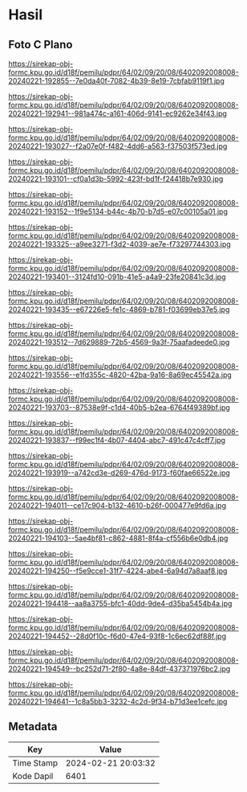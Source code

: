 # Hasil

## Foto C Plano

https://sirekap-obj-formc.kpu.go.id/d18f/pemilu/pdpr/64/02/09/20/08/6402092008008-20240221-192855--7e0da40f-7082-4b39-8e19-7cbfab9119f1.jpg

https://sirekap-obj-formc.kpu.go.id/d18f/pemilu/pdpr/64/02/09/20/08/6402092008008-20240221-192941--981a474c-a161-406d-9141-ec9262e34f43.jpg

https://sirekap-obj-formc.kpu.go.id/d18f/pemilu/pdpr/64/02/09/20/08/6402092008008-20240221-193027--f2a07e0f-f482-4dd6-a563-f37503f573ed.jpg

https://sirekap-obj-formc.kpu.go.id/d18f/pemilu/pdpr/64/02/09/20/08/6402092008008-20240221-193101--cf0a1d3b-5992-423f-bd1f-f24418b7e930.jpg

https://sirekap-obj-formc.kpu.go.id/d18f/pemilu/pdpr/64/02/09/20/08/6402092008008-20240221-193152--1f9e5134-b44c-4b70-b7d5-e07c00105a01.jpg

https://sirekap-obj-formc.kpu.go.id/d18f/pemilu/pdpr/64/02/09/20/08/6402092008008-20240221-193325--a9ee3271-f3d2-4039-ae7e-f73297744303.jpg

https://sirekap-obj-formc.kpu.go.id/d18f/pemilu/pdpr/64/02/09/20/08/6402092008008-20240221-193401--3124fd10-091b-41e5-a4a9-23fe20841c3d.jpg

https://sirekap-obj-formc.kpu.go.id/d18f/pemilu/pdpr/64/02/09/20/08/6402092008008-20240221-193435--e67226e5-fe1c-4869-b781-f03699eb37e5.jpg

https://sirekap-obj-formc.kpu.go.id/d18f/pemilu/pdpr/64/02/09/20/08/6402092008008-20240221-193512--7d629889-72b5-4569-9a3f-75aafadeede0.jpg

https://sirekap-obj-formc.kpu.go.id/d18f/pemilu/pdpr/64/02/09/20/08/6402092008008-20240221-193556--e1fd355c-4820-42ba-9a16-8a69ec45542a.jpg

https://sirekap-obj-formc.kpu.go.id/d18f/pemilu/pdpr/64/02/09/20/08/6402092008008-20240221-193703--87538e9f-c1d4-40b5-b2ea-6764f49389bf.jpg

https://sirekap-obj-formc.kpu.go.id/d18f/pemilu/pdpr/64/02/09/20/08/6402092008008-20240221-193837--f99ec1f4-4b07-4404-abc7-491c47c4cff7.jpg

https://sirekap-obj-formc.kpu.go.id/d18f/pemilu/pdpr/64/02/09/20/08/6402092008008-20240221-193919--a742cd3e-d269-476d-9173-f60fae66522e.jpg

https://sirekap-obj-formc.kpu.go.id/d18f/pemilu/pdpr/64/02/09/20/08/6402092008008-20240221-194011--ce17c904-b132-4610-b26f-000477e9fd6a.jpg

https://sirekap-obj-formc.kpu.go.id/d18f/pemilu/pdpr/64/02/09/20/08/6402092008008-20240221-194103--5ae4bf81-c862-4881-8f4a-cf556b6e0db4.jpg

https://sirekap-obj-formc.kpu.go.id/d18f/pemilu/pdpr/64/02/09/20/08/6402092008008-20240221-194250--f5e9cce1-31f7-4224-abe4-6a94d7a8aaf8.jpg

https://sirekap-obj-formc.kpu.go.id/d18f/pemilu/pdpr/64/02/09/20/08/6402092008008-20240221-194418--aa8a3755-bfc1-40dd-9de4-d35ba5454b4a.jpg

https://sirekap-obj-formc.kpu.go.id/d18f/pemilu/pdpr/64/02/09/20/08/6402092008008-20240221-194452--28d0f10c-f6d0-47e4-93f8-1c6ec62df88f.jpg

https://sirekap-obj-formc.kpu.go.id/d18f/pemilu/pdpr/64/02/09/20/08/6402092008008-20240221-194549--bc252d71-2f80-4a8e-84df-437371976bc2.jpg

https://sirekap-obj-formc.kpu.go.id/d18f/pemilu/pdpr/64/02/09/20/08/6402092008008-20240221-194641--1c8a5bb3-3232-4c2d-9f34-b71d3ee1cefc.jpg


## Metadata

| Key        | Value               |
| ---------- | ------------------- |
| Time Stamp | 2024-02-21 20:03:32 |
| Kode Dapil | 6401                |



